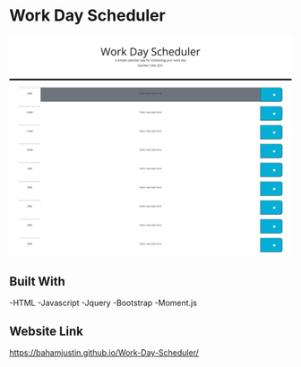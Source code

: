 # Work Day Scheduler

![Screenshot](assets/ScreenShot.png)

## Built With

-HTML
-Javascript
-Jquery
-Bootstrap
-Moment.js

## Website Link
https://bahamjustin.github.io/Work-Day-Scheduler/
